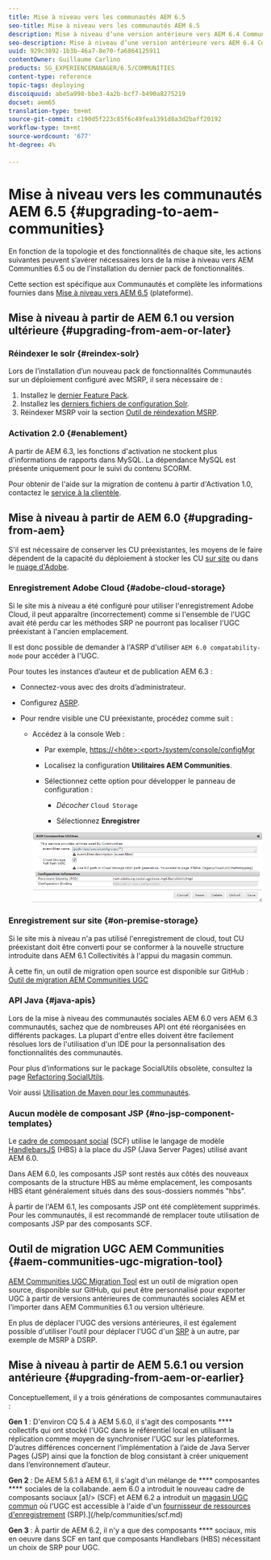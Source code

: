 ```yaml
---
title: Mise à niveau vers les communautés AEM 6.5
seo-title: Mise à niveau vers les communautés AEM 6.5
description: Mise à niveau d’une version antérieure vers AEM 6.4 Communautés
seo-description: Mise à niveau d’une version antérieure vers AEM 6.4 Communautés
uuid: 929c3892-1b3b-46a7-8e70-fa6864125911
contentOwner: Guillaume Carlino
products: SG_EXPERIENCEMANAGER/6.5/COMMUNITIES
content-type: reference
topic-tags: deploying
discoiquuid: abe5a998-bbe3-4a2b-bcf7-b490a8275219
docset: aem65
translation-type: tm+mt
source-git-commit: c190d5f223c85f6c49fea1391d8a3d2baff20192
workflow-type: tm+mt
source-wordcount: '677'
ht-degree: 4%

---
```



# Mise à niveau vers les communautés AEM 6.5 {#upgrading-to-aem-communities}

En fonction de la topologie et des fonctionnalités de chaque site, les actions suivantes peuvent s’avérer nécessaires lors de la mise à niveau vers AEM Communities 6.5 ou de l’installation du dernier pack de fonctionnalités.

Cette section est spécifique aux Communautés et complète les informations fournies dans [Mise à niveau vers AEM 6.5](/help/sites-deploying/upgrade.md) (plateforme).

## Mise à niveau à partir de AEM 6.1 ou version ultérieure {#upgrading-from-aem-or-later}

### Réindexer le solr {#reindex-solr}

Lors de l’installation d’un nouveau pack de fonctionnalités Communautés sur un déploiement configuré avec MSRP, il sera nécessaire de :

1. Installez le [dernier Feature Pack](/help/communities/deploy-communities.md#latestfeaturepack).
1. Installez les [derniers fichiers de configuration Solr](/help/communities/msrp.md#upgrading).
1. Réindexer MSRP
voir la section [Outil de réindexation MSRP](/help/communities/msrp.md#msrp-reindex-tool).

### Activation 2.0 {#enablement}

A partir de AEM 6.3, les fonctions d&#39;activation ne stockent plus d&#39;informations de rapports dans MySQL. La dépendance MySQL est présente uniquement pour le suivi du contenu SCORM.

Pour obtenir de l&#39;aide sur la migration de contenu à partir d&#39;Activation 1.0, contactez le [service à la clientèle](https://helpx.adobe.com/fr/marketing-cloud/contact-support.html).

## Mise à niveau à partir de AEM 6.0 {#upgrading-from-aem}

S&#39;il est nécessaire de conserver les CU préexistantes, les moyens de le faire dépendent de la capacité du déploiement à stocker les CU [sur site](#on-premise-storage) ou dans le [nuage d&#39;Adobe](#adobe-cloud-storage).

### Enregistrement Adobe Cloud {#adobe-cloud-storage}

Si le site mis à niveau a été configuré pour utiliser l&#39;enregistrement Adobe Cloud, il peut apparaître (incorrectement) comme si l&#39;ensemble de l&#39;UGC avait été perdu car les méthodes SRP ne pourront pas localiser l&#39;UGC préexistant à l&#39;ancien emplacement.

Il est donc possible de demander à l&#39;ASRP d&#39;utiliser `AEM 6.0 compatability-mode` pour accéder à l&#39;UGC.

Pour toutes les instances d’auteur et de publication AEM 6.3 :

* Connectez-vous avec des droits d’administrateur.
* Configurez [ASRP](/help/communities/asrp.md).
* Pour rendre visible une CU préexistante, procédez comme suit :

   * Accédez à la console Web :

      * Par exemple, [https://&lt;hôte>:&lt;port>/system/console/configMgr](https://localhost:4502/system/console/configMgr)

      * Localisez la configuration **Utilitaires AEM Communities**.
      * Sélectionnez cette option pour développer le panneau de configuration :

         * *Décocher* `Cloud Storage`

         * Sélectionnez **Enregistrer**

      ![utilitaires](assets/utilities.png)


### Enregistrement sur site {#on-premise-storage}

Si le site mis à niveau n&#39;a pas utilisé l&#39;enregistrement de cloud, tout CU préexistant doit être converti pour se conformer à la nouvelle structure introduite dans AEM 6.1 Collectivités à l&#39;appui du magasin commun.

À cette fin, un outil de migration open source est disponible sur GitHub :
[Outil de migration AEM Communities UGC](https://github.com/Adobe-Marketing-Cloud/communities-ugc-migration)

### API Java {#java-apis}

Lors de la mise à niveau des communautés sociales AEM 6.0 vers AEM 6.3 communautés, sachez que de nombreuses API ont été réorganisées en différents packages. La plupart d&#39;entre elles doivent être facilement résolues lors de l&#39;utilisation d&#39;un IDE pour la personnalisation des fonctionnalités des communautés.

Pour plus d’informations sur le package SocialUtils obsolète, consultez la page [Refactoring SocialUtils](/help/communities/socialutils.md).

Voir aussi [Utilisation de Maven pour les communautés](/help/communities/maven.md).

### Aucun modèle de composant JSP {#no-jsp-component-templates}

Le [cadre de composant social](/help/communities/scf.md) (SCF) utilise le langage de modèle [HandlebarsJS](https://www.handlebarsjs.com/) (HBS) à la place du JSP (Java Server Pages) utilisé avant AEM 6.0.

Dans AEM 6.0, les composants JSP sont restés aux côtés des nouveaux composants de la structure HBS au même emplacement, les composants HBS étant généralement situés dans des sous-dossiers nommés &quot;hbs&quot;.

À partir de l&#39;AEM 6.1, les composants JSP ont été complètement supprimés. Pour les communautés, il est recommandé de remplacer toute utilisation de composants JSP par des composants SCF.

## Outil de migration UGC AEM Communities {#aem-communities-ugc-migration-tool}

[AEM Communities UGC Migration Tool](https://github.com/Adobe-Marketing-Cloud/communities-ugc-migration) est un outil de migration open source, disponible sur GitHub, qui peut être personnalisé pour exporter UGC à partir de versions antérieures de communautés sociales AEM et l&#39;importer dans AEM Communities 6.1 ou version ultérieure.

En plus de déplacer l&#39;UGC des versions antérieures, il est également possible d&#39;utiliser l&#39;outil pour déplacer l&#39;UGC d&#39;un [SRP](/help/communities/working-with-srp.md) à un autre, par exemple de MSRP à DSRP.

## Mise à niveau à partir de AEM 5.6.1 ou version antérieure {#upgrading-from-aem-or-earlier}

Conceptuellement, il y a trois générations de composantes communautaires :

**Gen 1** : D&#39;environ CQ 5.4 à AEM 5.6.0, il s&#39;agit des composants  **** collectifs qui ont stocké l&#39;UGC dans le référentiel local en utilisant la réplication comme moyen de synchroniser l&#39;UGC sur les plateformes. D’autres différences concernent l’implémentation à l’aide de Java Server Pages (JSP) ainsi que la fonction de blog consistant à créer uniquement dans l’environnement d’auteur.

**Gen 2** : De AEM 5.6.1 à AEM 6.1, il s&#39;agit d&#39;un mélange de  **** composantes  **** sociales de la collabande. aem 6.0 a introduit le nouveau cadre de composants sociaux [a1/> (SCF) et AEM 6.2 a introduit un [magasin UGC commun](/help/communities/working-with-srp.md) où l&#39;UGC est accessible à l&#39;aide d&#39;un [fournisseur de ressources d&#39;enregistrement](/help/communities/srp.md) (SRP).](/help/communities/scf.md)

**Gen 3** : À partir de AEM 6.2, il n&#39;y a que des composants  **** sociaux, mis en oeuvre dans SCF en tant que composants Handlebars (HBS) nécessitant un choix de SRP pour UGC.
